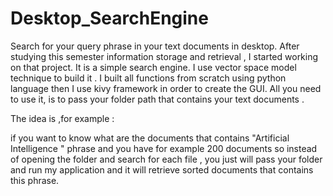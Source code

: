 # Desktop_SearchEngine
Search for your query phrase in your text documents in desktop.
After studying this semester information storage and retrieval , I started working on that project. It is a simple search engine. 
I use vector space model technique  to build it .
I built all functions from scratch using python language then I use kivy framework in order to create the GUI.
All you need to use it, is to pass your folder path that contains your text documents .

The idea is ,for example :

 if you want to know what are the documents that contains "Artificial Intelligence " phrase and you have for example 200 documents so instead of opening the folder and search for each file , you just will pass your folder and run my application and it will retrieve sorted documents that contains this phrase. 
